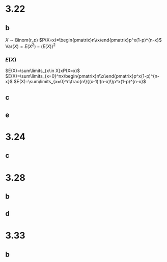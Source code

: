 # 3.22

## b

$X\sim\text{Binom}(r,p)$
$P(X=x)=\begin{pmatrix}n\\x\end{pmatrix}p^x(1-p)^{n-x}$
$\text{Var}(X)=E(X^2)-(E(X))^2$

### $E(X)$

$E(X)=\sum\limits_{x\in X}xP(X=x)$
$E(X)=\sum\limits_{x=0}^nx\begin{pmatrix}n\\x\end{pmatrix}p^x(1-p)^{n-x}$
$E(X)=\sum\limits_{x=0}^n\frac{n!}{(x-1)!(n-x)!}p^x(1-p)^{n-x}$

## c

## e

# 3.24

## c

# 3.28

## b

## d

# 3.33

## b
